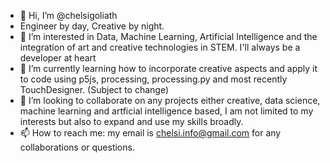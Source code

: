- 👋 Hi, I’m @chelsigoliath
- Engineer by day, Creative by night.
- 👀 I’m interested in Data, Machine Learning, Artificial Intelligence and the integration of art and creative technologies in STEM. I'll always be a developer at heart
- 🌱 I’m currently learning how to incorporate creative aspects and apply it to code using p5js, processing, processing.py and most recently TouchDesigner. (Subject to change)
- 💞️ I’m looking to collaborate on any projects either creative, data science, machine learning and artficial intelligence based, I am not limited to my interests but also to expand and use my skills broadly. 
- 📫 How to reach me: my email is chelsi.info@gmail.com for any collaborations or questions.

<!---
chelsigoliath/chelsigoliath is a ✨ special ✨ repository because its `README.md` (this file) appears on your GitHub profile.
You can click the Preview link to take a look at your changes.
--->
